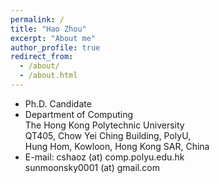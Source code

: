 ```yaml
---
permalink: /
title: "Hao Zhou"
excerpt: "About me"
author_profile: true
redirect_from: 
  - /about/
  - /about.html
---
```


- Ph.D. Candidate
- Department of Computing  
  The Hong Kong Polytechnic University  
  QT405, Chow Yei Ching Building, PolyU,  
  Hung Hom, Kowloon, Hong Kong SAR, China
- E-mail: cshaoz (at) comp.polyu.edu.hk  
          sunmoonsky0001 (at) gmail.com
